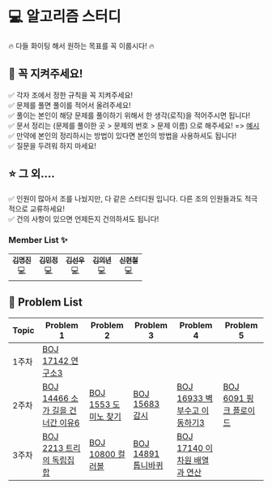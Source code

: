 # :computer: 알고리즘 스터디
:fire: 다들 화이팅 해서 원하는 목표를 꼭 이룹시다! :fire:   
## :mega: 꼭 지켜주세요!
:white_check_mark: 각자 조에서 정한 규칙을 꼭 지켜주세요!   
:white_check_mark: 문제를 풀면 풀이를 적어서 올려주세요!   
:white_check_mark: 풀이는 본인이 해당 문제를 풀이하기 위해서 한 생각(로직)을 적어주시면 됩니다!   
:white_check_mark: 문서 정리는 (문제를 풀이한 곳 > 문제의 번호 > 문제 이름) 으로 해주세요! => [예시](https://github.com/eui20n/Algorithm)   
:white_check_mark: 만약에 본인의 정리하시는 방법이 있다면 본인의 방법을 사용하셔도 됩니다!   
:white_check_mark: 질문을 두려워 하지 마세요!   
## :star: 그 외....
:white_check_mark: 인원이 많아서 조를 나눴지만, 다 같은 스터디원 입니다. 다른 조의 인원들과도 적극적으로 교류하세요!   
:white_check_mark: 건의 사항이 있으면 언제든지 건의하셔도 됩니다!   

### **Member List :sparkles:**

<table>
  <tr>
    <td align="center"><a href="https://github.com/Myung518"><img src="https://github.com/Myung518.png?size=200" alt=""/><br /><sub><b>김명진</b></sub></a>     <br /><a title="Java">💻</a></td>
    <td align="center"><a href="https://github.com/KimMinJeong05"><img src="https://github.com/KimMinJeong05.png?size=200" alt=""/><br/><sub><b>김민정</b></sub></a><br /><a title="Java">💻</a></td>
    <td align="center"><a href="https://github.com/mathos6147"><img src="https://github.com/mathos6147.png?size=200" alt=""/><br/><sub><b>김선우</b></sub></a><br /><a title="Java">💻</a></td>
    <td align="center"><a href="https://github.com/eui20n"><img src="https://github.com/eui20n.png?size=200" alt=""/><br/><sub><b>김의년</b></sub></a><br /><a title="Java">💻</a></td>
    <td align="center"><a href="https://github.com/moonn6pence"><img src="https://github.com/moonn6pence.png?size=200" alt=""/><br/><sub><b>신현철</b></sub></a><br /><a title="Java">💻</a></td>
  </tr>
</table>

## 📝 Problem List

| Topic    | Problem 1                                                                      | Problem 2                                                    | Problem 3                                                       | Problem 4                                                         | Problem 5                                                   |
| -------- | ------------------------------------------------------------------------------ | ------------------------------------------------------------ | --------------------------------------------------------------- | ----------------------------------------------------------------- | --------------------------------------------------------------- |
| 1주차    | [BOJ 17142 연구소3](https://www.acmicpc.net/problem/17142) |  |   |          |  |
| 2주차    | [BOJ 14466 소가 길을 건너간 이유6](https://www.acmicpc.net/problem/14466) | [BOJ 1553 도미노 찾기](https://www.acmicpc.net/problem/1553) | [BOJ 15683 감시](https://www.acmicpc.net/problem/15683)  | [BOJ 16933 벽 부수고 이동하기3](https://www.acmicpc.net/problem/16933)         | [BOJ 6091 핑크 플로이드](https://www.acmicpc.net/problem/6091) |
| 3주차    | [BOJ 2213 트리의 독립집합](https://www.acmicpc.net/problem/2213) | [BOJ 10800 컬러볼](https://www.acmicpc.net/problem/10800) | [BOJ 14891 톱니바퀴](https://www.acmicpc.net/problem/14891)  | [BOJ 17140 이차원 배열과 연산](https://www.acmicpc.net/problem/17140)         | 
